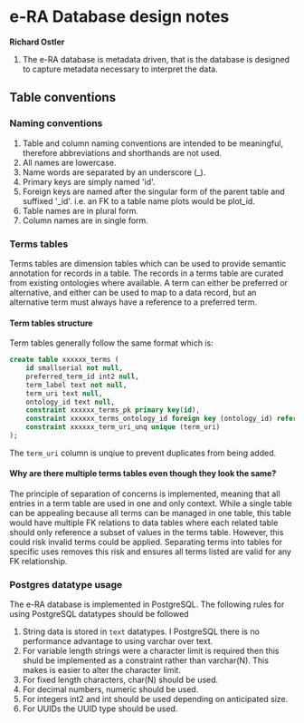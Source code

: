 # e-RA Database design notes
**Richard Ostler**

1. The e-RA database is metadata driven, that is the database is designed to capture metadata necessary to interpret the data.

## Table conventions

### Naming conventions

1. Table and column naming conventions are intended to be meaningful, therefore abbreviations and shorthands are not used.
2. All names are lowercase.
3. Name words are separated by an underscore (_).  
4. Primary keys are simply named 'id'.
5. Foreign keys are named after the singular form of the parent table and suffixed '_id'. i.e. an FK to a table name plots would be plot_id.
6. Table names are in plural form.
7. Column names are in single form.

### Terms tables

Terms tables are dimension tables which can be used to provide semantic annotation for records in a table. The records in a terms table are curated from existing ontologies where available. A term can either be preferred or alternative, and either can be used to map to a data record, but an alternative term must always have a reference to a preferred term. 

#### Term tables structure
Term tables generally follow the same format which is:

```sql
create table xxxxxx_terms (
	id smallserial not null,
	preferred_term_id int2 null,
	term_label text not null,
	term_uri text null,
	ontology_id text null,
	constraint xxxxxx_terms_pk primary key(id),
	constraint xxxxxx_terms_ontology_id foreign key (ontology_id) references ontologies(id),
    constraint xxxxxx_term_uri_unq unique (term_uri)
);
```

The `term_uri` column is unqiue to prevent duplicates from being added. 

#### Why are there multiple terms tables even though they look the same?
The principle of separation of concerns is implemented, meaning that all entries in a term table are used in one and only context. While a single table can be appealing because all terms can be managed in one table, this table would have multiple FK relations to data tables where each related table should only reference a subset of values in the terms table. However, this could risk invalid terms could be applied. Separating terms into tables for specific uses removes this risk and ensures all terms listed are valid for any FK relationship.

### Postgres datatype usage

The e-RA database is implemented in PostgreSQL. The following rules for using PostgreSQL datatypes should be followed
1. String data is stored in `text` datatypes. I PostgreSQL there is no performance advantage to using varchar over text. 
2. For variable length strings were a character limit is required then this shuld be implemented as a constraint rather than varchar(N). This makes is easier to alter the character limit.  
3. For fixed length characters, char(N) should be used.
4. For decimal numbers, numeric should be used.
5. For integers int2 and int should be used depending on anticipated size.
6. For UUIDs the UUID type should be used.